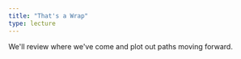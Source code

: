 ```yaml
---
title: "That's a Wrap"
type: lecture
---
```

We'll review where we've come and plot out paths moving forward.